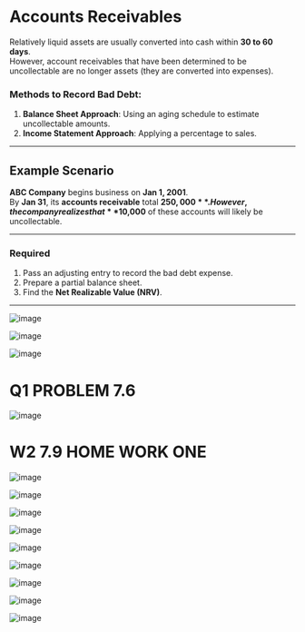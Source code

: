 # Accounts Receivables

Relatively liquid assets are usually converted into cash within **30 to 60 days**.  
However, account receivables that have been determined to be uncollectable are no longer assets (they are converted into expenses).  

### Methods to Record Bad Debt:
1. **Balance Sheet Approach**: Using an aging schedule to estimate uncollectable amounts.  
2. **Income Statement Approach**: Applying a percentage to sales.

---

## Example Scenario

**ABC Company** begins business on **Jan 1, 2001**.  
By **Jan 31**, its **accounts receivable** total **$250,000**.  
However, the company realizes that **$10,000** of these accounts will likely be uncollectable.  

---

### **Required**
1. Pass an adjusting entry to record the bad debt expense.  
2. Prepare a partial balance sheet.  
3. Find the **Net Realizable Value (NRV)**.

---

![image](https://github.com/user-attachments/assets/9e061338-6ebb-473a-9962-751f3e436b23)

![image](https://github.com/user-attachments/assets/d8021d3b-4a28-4027-81aa-ec29307d193e)

![image](https://github.com/user-attachments/assets/19d09ba0-7d55-434b-afb0-4e0f5935129d)


# Q1 PROBLEM 7.6
![image](https://github.com/user-attachments/assets/a7314e14-c49e-4eea-9245-6037ec5a98a7)



# W2 7.9 HOME WORK ONE
![image](https://github.com/user-attachments/assets/18c55e13-4cd8-48cc-81ca-7aaa241c65a0)

![image](https://github.com/user-attachments/assets/f2890d44-274f-4e3e-906f-1b22fba7a1d7)



![image](https://github.com/user-attachments/assets/8a715614-dd58-4d64-ad0c-2d994103bd1c)


![image](https://github.com/user-attachments/assets/3ddac5d6-8985-4455-9ee1-792ac85fc561)


![image](https://github.com/user-attachments/assets/a8327984-ad13-4c62-a98a-35d8ce682f5f)


![image](https://github.com/user-attachments/assets/2a28a12d-3549-48ff-a838-17f12849b4ff)

![image](https://github.com/user-attachments/assets/1424bf52-f5e3-43ad-8c77-2e2ca5c18795)


![image](https://github.com/user-attachments/assets/28a791e7-7ef0-4535-880b-e0df6680da66)


![image](https://github.com/user-attachments/assets/869b1d5c-7770-4e30-b82b-374e0be639eb)
